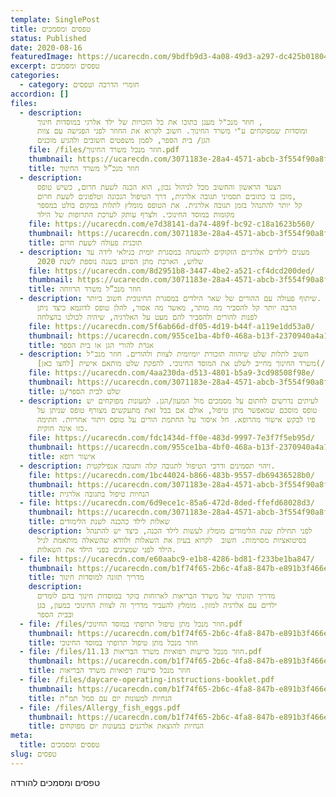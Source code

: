 ```yaml
---
template: SinglePost
title: טפסים ומסמכים
status: Published
date: 2020-08-16
featuredImage: https://ucarecdn.com/9bdfb9d3-4a08-49d3-a297-dc425b018040/
excerpt: טפסים ומסמכים
categories:
  - category: חומרי הדרכה וטפסים
accordion: []
files:
  - description:
      חוזר מנכ"ל מעגן בתוכו את כל הזכויות של ילד אלרגי במוסדות חינוך ,
      ומוסדות שמפוקחים ע"י משרד החינוך. חשוב לקרוא את החוזר לפני הפגישה עם צוות
      הגן/ בית הספר, לסמן משפטים חשובים ולהגיע מוכנים
    file: /files/חוזר מנכל משרד החינוך.pdf
    thumbnail: https://ucarecdn.com/3071183e-28a4-4571-abcb-3f554f90a8ff/
    title: חוזר מנכ”ל משרד החינוך
  - description:
      הצעד הראשון והחשוב מכל לניהול נכון, הוא הכנה לשעת חרום, כשיש טופס
      מוכן בו כתובים תסמיני תגובה אלרגית, דרך הטיפול הנכונה וטלפונים לשעת חרום,
      קל יותר להתנהל בזמן תגובה אלרגית. את הטופס מומלץ לתלות במקום בולט במספר
      מקומות במוסד החינוכי. ולצרף עותק לערכת התרופות של הילד
    file: https://ucarecdn.com/e7d38141-da74-489f-bc92-c18a1623b560/
    thumbnail: https://ucarecdn.com/3071183e-28a4-4571-abcb-3f554f90a8ff/
    title: תוכנית פעולה לשעת חרום
  - description: מענים לילדים אלרגיים הזקוקים להשגחה במסגרת יומית בגילאי לידה עד
      שלוש, הארכת מתן הסיוע בשנה נוספת לשנת 2020
    file: https://ucarecdn.com/8d2951b8-3447-4be2-a521-cf4dcd200ded/
    thumbnail: https://ucarecdn.com/3071183e-28a4-4571-abcb-3f554f90a8ff/
    title: חוזר מנכ”ל משרד הרווחה
  - description: שיתוף פעולה עם ההורים של שאר הילדים במסגרת החינוכית חשוב ביותר.
      הרבה יותר קל להסביר מה מותר, מאשר מה אסור, להלן טופס לדוגמא כיצד ניתן
      לפנות להורים ולהסביר להם מעט על האלרגיה, שיהיה לכולנו בהצלחה
    file: https://ucarecdn.com/5f6ab66d-df05-4d19-b44f-a119e1dd53a0/
    thumbnail: https://ucarecdn.com/955ce1ba-4bf0-468a-b13f-2370940a4a18/
    title: אגרת להורי הגן או בית הספר
  - description: חשוב לתלות שלט שיהווה תזכורת יומיומית לצוות ולהורים. חוזר מנכ"ל
      משרד החינוך מחייב לשלט את המוסד החינוכי. להפקת שלט מותאם אישית [לחצו כאן](/sign)
    file: https://ucarecdn.com/4aa230da-d513-4801-b5a9-3cd98508f98e/
    thumbnail: https://ucarecdn.com/3071183e-28a4-4571-abcb-3f554f90a8ff/
    title: שלט לבית הספר/גן
  - description: לעיתים נדרשים לחתום על מסמכים מול המעון/הגן. למעונות מפוקחים יש
      טופס מוסכם שמאפשר מתן טיפול, אולם אם בכל זאת מתעקשים מצורף טופס שניתן על
      פיו לבקש אישור מהרופא. חל איסור על החתמת הורים על טופס ויתור אחריות. חתימה
      כזו אינה חוקית.
    file: https://ucarecdn.com/fdc1434d-ff0e-483d-9997-7e3f7f5eb95d/
    thumbnail: https://ucarecdn.com/955ce1ba-4bf0-468a-b13f-2370940a4a18/
    title: אישור רופא
  - description: זיהוי תסמינים ודרכי הטיפול לתגובה קלה ותגובה אנפילקטית.
    file: https://ucarecdn.com/1bc44024-b866-483b-9557-db69436528b0/
    thumbnail: https://ucarecdn.com/3071183e-28a4-4571-abcb-3f554f90a8ff/
    title: הנחיות טיפול בתגובה אלרגית
  - file: https://ucarecdn.com/6d9ece1c-85a6-472d-8ded-ffefd68028d3/
    thumbnail: https://ucarecdn.com/3071183e-28a4-4571-abcb-3f554f90a8ff/
    title: שאלות לילד כהכנה לשנת הלימודים
    description: לפני תחילת שנת הלימודים מומלץ לעשות לילד הכנה, כיצד יש להתנהל
      בסיטואציות מסוימות. חשוב  לקרוא בעיון את השאלות ולוודא שהשאלה מותאמת לגיל
      הילד לפני שמציגים בפני הילד את השאלות.
  - file: https://ucarecdn.com/e60aabc9-e1b8-4286-bd81-f233be1ba847/
    thumbnail: https://ucarecdn.com/b1f74f65-2b6c-4fa8-847b-e891b3f466e7/
    title: מדריך תזונה למוסדות חינוך
    description:
      מדריך תזונתי של משרד הבריאות לארוחות בוקר במוסדות חינוך בהם לומדים
      ילדים עם אלרגיה למזון. מומלץ להעביר מדריך זה לצוות החינוכי במעון, בגן
      ובבית הספר
  - file: /files/חוזר מנכל מתן טיפול תרופתי במוסד החינוכי.pdf
    thumbnail: https://ucarecdn.com/b1f74f65-2b6c-4fa8-847b-e891b3f466e7/
    title: חוזר מנכל מתן טיפול תרופתי במוסד החינוכי
  - file: /files/חוזר מנכל סייעות רפואיות משרד הבריאות 11.13.pdf
    thumbnail: https://ucarecdn.com/b1f74f65-2b6c-4fa8-847b-e891b3f466e7/
    title: חוזר מנכל סייעות רפואיות משרד הבריאות
  - file: /files/daycare-operating-instructions-booklet.pdf
    thumbnail: https://ucarecdn.com/b1f74f65-2b6c-4fa8-847b-e891b3f466e7/
    title: הנחיות למעונות יום עם סמל תמ"ת
  - file: /files/Allergy_fish_eggs.pdf
    thumbnail: https://ucarecdn.com/b1f74f65-2b6c-4fa8-847b-e891b3f466e7/
    title: הנחיות להוצאת אלרגנים במעונות יום מפוקחים
meta:
  title: טפסים ומסמכים
slug: טפסים
---
```


טפסים ומסמכים להורדה
